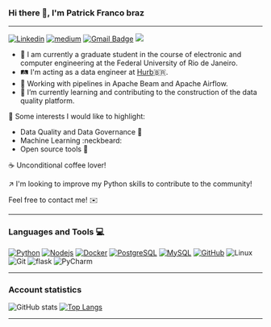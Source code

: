 ### Hi there 👋, I'm Patrick Franco braz
--- 
[![Linkedin](https://img.shields.io/badge/-LinkedIn-222222?style=flat-square&logo=Linkedin&logoColor=white&link=https://www.linkedin.com/in/patrick-franco-braz-752948163/)](https://www.linkedin.com/in/patrick-franco-braz-752948163/)
[![medium](https://aleen42.github.io/badges/src/medium.svg)]()
[![Gmail Badge](https://img.shields.io/badge/-email-c14438?style=flat&logo=Gmail&logoColor=white&link=mailto:patrickfbraz@poli.ufrj.br)](mailto:patrickfbraz@poli.ufrj.br)
<a href="https://github.com/PatrickfBraz">
  <img src="https://komarev.com/ghpvc/?username=PatrickfBraz&style=flat-square" />
</a>


<!--
**PatrickfBraz/PatrickfBraz** is a ✨ _special_ ✨ repository because its `README.md` (this file) appears on your GitHub profile.

Here are some ideas to get you started:

- 🔭 I’m currently working on ...
- 🌱 I’m currently learning ...
- 👯 I’m looking to collaborate on ...
- 🤔 I’m looking for help with ...
- 💬 Ask me about ...
- 📫 How to reach me: ...
- 😄 Pronouns: ...
- ⚡ Fun fact: ...
-->

- 🔭 I am currently a graduate student in the course of electronic and computer engineering at the Federal University of Rio de Janeiro.
- 🛤️ I'm acting as a data engineer at [Hurb](https://www.hurb.com/br/)🇧🇷.
- 👷 Working with pipelines in Apache Beam and Apache Airflow.
- 🌱 I’m currently learning and contributing to the construction of the data quality platform.

🔆 Some interests I would like to highlight:
  * Data Quality and Data Governance 🥇
  * Machine Learning :neckbeard:
  * Open source tools 💓

☕ Unconditional coffee lover!

↗️ I'm looking to improve my Python skills to contribute to the community!

Feel free to contact me! ✉️

---
### Languages and Tools :computer:

[![Python](https://img.shields.io/badge/-Python-black?style=flat&logo=python&link=https://github.com/hritik5102)](https://github.com/hritik5102)
[![Nodejs](https://img.shields.io/badge/-Nodejs-black?style=flat&logo=Node.js&link=https://github.com/hritik5102)](https://github.com/hritik5102) [![Docker](https://img.shields.io/badge/-Docker-black?style=flat&logo=docker&link=https://github.com/hritik5102)](https://github.com/hritik5102) [![PostgreSQL](https://img.shields.io/badge/-PostgreSQL-336791?style=flat&logo=postgresql&link=https://github.com/hritik5102)](https://github.com/hritik5102) [![MySQL](https://img.shields.io/badge/-MySQL-black?style=flat&logo=mysql&link=https://github.com/hritik5102)](https://github.com/hritik5102)
[![GitHub](https://img.shields.io/badge/-GitHub-181717?style=flat&logo=github&link=https://github.com/hritik5102)](https://github.com/hritik5102)
![Linux](https://img.shields.io/badge/-Linux-333333?style=flat&logo=Linux&logoColor=FCC624)
![Git](https://img.shields.io/badge/-Git-333333?style=flat&logo=git)
![flask](https://img.shields.io/badge/flask-%23000.svg?style=for-the-badge&logo=flask&logoColor=white)
![PyCharm](https://img.shields.io/badge/pycharm-143?style=for-the-badge&logo=pycharm&logoColor=black&color=black&labelColor=green)

---
### Account statistics

![GitHub stats](https://github-readme-stats.vercel.app/api?username=PatrickfBraz&show_icons=true&line_height=21&show_icons=true&theme=dark)
[![Top Langs](https://github-readme-stats.vercel.app/api/top-langs/?username=PatrickfBraz&layout=compact&line_height=21&show_icons=true&theme=dark)](https://github.com/PatrickfBraz/github-readme-stats)

---
